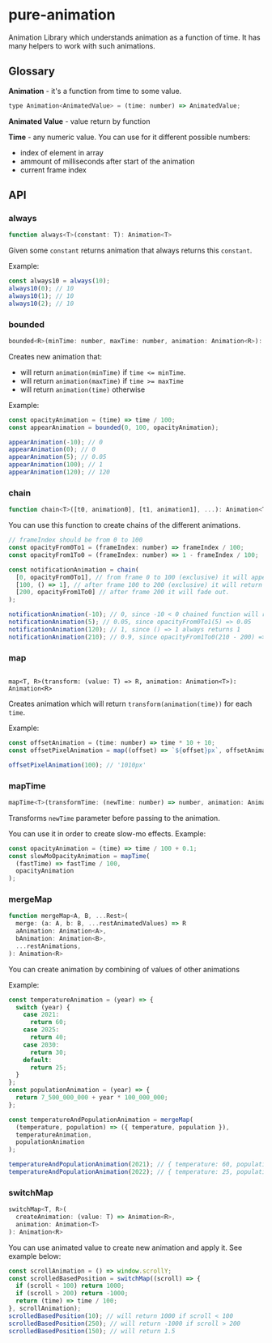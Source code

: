 # pure-animation

Animation Library which understands animation as a function of time. It has many helpers to work with such animations.

## Glossary

**Animation** - it's a function from time to some value.

```javascript
type Animation<AnimatedValue> = (time: number) => AnimatedValue;
```

**Animated Value** - value return by function

**Time** - any numeric value. You can use for it different possible numbers:

- index of element in array
- ammount of milliseconds after start of the animation
- current frame index

## API

### always

```javascript
function always<T>(constant: T): Animation<T>
```

Given some `constant` returns animation that always returns this `constant`.

Example:

```javascript
const always10 = always(10);
always10(0); // 10
always10(1); // 10
always10(2); // 10
```

### bounded

```javascript
bounded<R>(minTime: number, maxTime: number, animation: Animation<R>): Animation<R>
```

Creates new animation that:

- will return `animation(minTime)` if `time <= minTime`.
- will return `animation(maxTime)` if `time >= maxTime`
- will return `animation(time)` otherwise

Example:

```javascript
const opacityAnimation = (time) => time / 100;
const appearAnimation = bounded(0, 100, opacityAnimation);

appearAnimation(-10); // 0
appearAnimation(0); // 0
appearAnimation(5); // 0.05
appearAnimation(100); // 1
appearAnimation(120); // 120
```

### chain

```javascript
function chain<T>([t0, animation0], [t1, animation1], ...): Animation<T>
```

You can use this function to create chains of the different animations.

```javascript
// frameIndex should be from 0 to 100
const opacityFrom0To1 = (frameIndex: number) => frameIndex / 100;
const opacityFrom1To0 = (frameIndex: number) => 1 - frameIndex / 100;

const notificationAnimation = chain(
  [0, opacityFrom0To1], // from frame 0 to 100 (exclusive) it will appear
  [100, () => 1], // after frame 100 to 200 (exclusive) it will return 1
  [200, opacityFrom1To0] // after frame 200 it will fade out.
);

notificationAnimation(-10); // 0, since -10 < 0 chained function will return opacityFrom0To1(0).
notificationAnimation(5); // 0.05, since opacityFrom0To1(5) => 0.05
notificationAnimation(120); // 1, since () => 1 always returns 1
notificationAnimation(210); // 0.9, since opacityFrom1To0(210 - 200) => 0.9
```

### map

```

map<T, R>(transform: (value: T) => R, animation: Animation<T>): Animation<R>

```

Creates animation which will return `transform(animation(time))` for each `time`.

Example:

```javascript
const offsetAnimation = (time: number) => time * 10 + 10;
const offsetPixelAnimation = map((offset) => `${offset}px`, offsetAnimation);

offsetPixelAnimation(100); // '1010px'
```

### mapTime

```javascript
mapTime<T>(transformTime: (newTime: number) => number, animation: Animation<T>): Animation<T>
```

Transforms `newTime` parameter before passing to the animation.

You can use it in order to create slow-mo effects. Example:

```javascript
const opacityAnimation = (time) => time / 100 + 0.1;
const slowMoOpacityAnimation = mapTime(
  (fastTime) => fastTime / 100,
  opacityAnimation
);
```

### mergeMap

```javascript
function mergeMap<A, B, ...Rest>(
  merge: (a: A, b: B, ...restAnimatedValues) => R
  aAnimation: Animation<A>,
  bAnimation: Animation<B>,
  ...restAnimations,
): Animation<R>
```

You can create animation by combining of values of other animations

Example:

```javascript
const temperatureAnimation = (year) => {
  switch (year) {
    case 2021:
      return 60;
    case 2025:
      return 40;
    case 2030:
      return 30;
    default:
      return 25;
  }
};
const populationAnimation = (year) => {
  return 7_500_000_000 + year * 100_000_000;
};

const temperatureAndPopulationAnimation = mergeMap(
  (temperature, population) => ({ temperature, population }),
  temperatureAnimation,
  populationAnimation
);

temperatureAndPopulationAnimation(2021); // { temperature: 60, population: 7500000000}
temperatureAndPopulationAnimation(2022); // { temperature: 25, population: 7600000000}
```

### switchMap

```javascript
switchMap<T, R>(
  createAnimation: (value: T) => Animation<R>,
  animation: Animation<T>
): Animation<R>
```

You can use animated value to create new animation and apply it. See example below:

```javascript
const scrollAnimation = () => window.scrollY;
const scrolledBasedPosition = switchMap((scroll) => {
  if (scroll < 100) return 1000;
  if (scroll > 200) return -1000;
  return (time) => time / 100;
}, scrollAnimation);
scrolledBasedPosition(10); // will return 1000 if scroll < 100
scrolledBasedPosition(250); // will return -1000 if scroll > 200
scrolledBasedPosition(150); // will return 1.5
```
